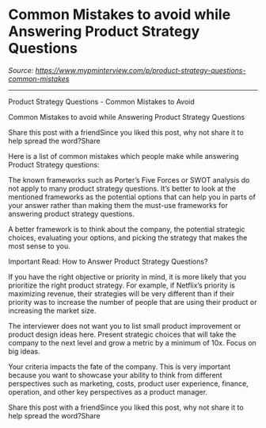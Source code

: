 # Common Mistakes to avoid while Answering Product Strategy Questions

*Source: https://www.mypminterview.com/p/product-strategy-questions-common-mistakes*

---

Product Strategy Questions - Common Mistakes to Avoid

Common Mistakes to avoid while Answering Product Strategy Questions

Share this post with a friendSince you liked this post, why not share it to help spread the word?Share





Here is a list of common mistakes which people make while answering Product Strategy questions:



The known frameworks such as Porter’s Five Forces or SWOT analysis do not apply to many product strategy questions. It’s better to look at the mentioned frameworks as the potential options that can help you in parts of your answer rather than making them the must-use frameworks for answering product strategy questions.

A better framework is to think about the company, the potential strategic choices, evaluating your options, and picking the strategy that makes the most sense to you. 



Important Read: How to Answer Product Strategy Questions?





If you have the right objective or priority in mind, it is more likely that you prioritize the right product strategy. For example, if  Netflix’s priority is maximizing revenue, their strategies will be very different than if their priority was to increase the number of people that are using their product or increasing the market size.



The interviewer does not want you to list small product improvement or product design ideas here. Present strategic choices that will take the company to the next level and grow a metric by a minimum of 10x.  Focus on big ideas. 



Your criteria impacts the fate of the company. This is very important because you want to showcase your ability to think from different perspectives such as marketing, costs, product user experience, finance,  operation, and other key perspectives as a product manager. 



Share this post with a friendSince you liked this post, why not share it to help spread the word?Share